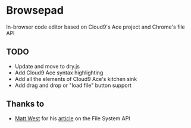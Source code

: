 # Browsepad

In-browser code editor based on Cloud9's Ace project and Chrome's file API

## TODO

- Update and move to dry.js
- Add Cloud9 Ace syntax highlighting
- Add all the elements of Cloud9 Ace's kitchen sink
- Add drag and drop or "load file" button support

## Thanks to
- [Matt West](http://blog.teamtreehouse.com/author/mattwest) for his [article](http://blog.teamtreehouse.com/building-an-html5-text-editor-with-the-filesystem-apis) on the File System API
